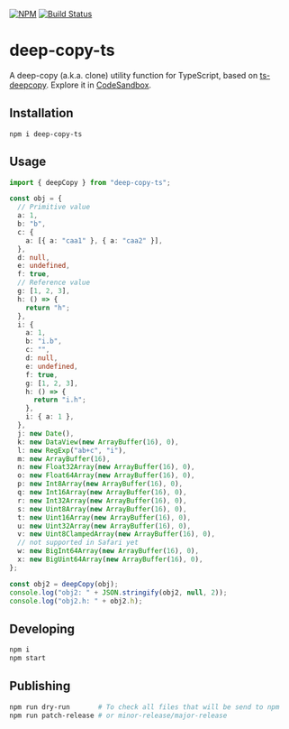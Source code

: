 [![NPM](https://nodei.co/npm/deep-copy-ts.png?mini=true)](https://npmjs.org/package/deep-copy-ts)
[![Build Status](https://app.travis-ci.com/erikvullings/deep-copy-ts.svg?branch=master)](https://app.travis-ci.com/erikvullings/deep-copy-ts)
# deep-copy-ts

A deep-copy (a.k.a. clone) utility function for TypeScript, based on [ts-deepcopy](https://github.com/ykdr2017/ts-deepcopy). Explore it in [CodeSandbox](https://codesandbox.io/s/laughing-pare-636xh).

## Installation

```console
npm i deep-copy-ts
```

## Usage

```ts
import { deepCopy } from "deep-copy-ts";

const obj = {
  // Primitive value
  a: 1,
  b: "b",
  c: {
    a: [{ a: "caa1" }, { a: "caa2" }],
  },
  d: null,
  e: undefined,
  f: true,
  // Reference value
  g: [1, 2, 3],
  h: () => {
    return "h";
  },
  i: {
    a: 1,
    b: "i.b",
    c: "",
    d: null,
    e: undefined,
    f: true,
    g: [1, 2, 3],
    h: () => {
      return "i.h";
    },
    i: { a: 1 },
  },
  j: new Date(),
  k: new DataView(new ArrayBuffer(16), 0),
  l: new RegExp("ab+c", "i"),
  m: new ArrayBuffer(16),
  n: new Float32Array(new ArrayBuffer(16), 0),
  o: new Float64Array(new ArrayBuffer(16), 0),
  p: new Int8Array(new ArrayBuffer(16), 0),
  q: new Int16Array(new ArrayBuffer(16), 0),
  r: new Int32Array(new ArrayBuffer(16), 0),
  s: new Uint8Array(new ArrayBuffer(16), 0),
  t: new Uint16Array(new ArrayBuffer(16), 0),
  u: new Uint32Array(new ArrayBuffer(16), 0),
  v: new Uint8ClampedArray(new ArrayBuffer(16), 0),
  // not supported in Safari yet
  w: new BigInt64Array(new ArrayBuffer(16), 0),
  x: new BigUint64Array(new ArrayBuffer(16), 0),
};

const obj2 = deepCopy(obj);
console.log("obj2: " + JSON.stringify(obj2, null, 2));
console.log("obj2.h: " + obj2.h);
```

## Developing

```bash
npm i
npm start
```

## Publishing

```bash
npm run dry-run       # To check all files that will be send to npm
npm run patch-release # or minor-release/major-release
```
